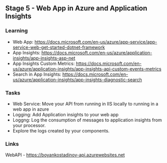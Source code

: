 ## Stage 5 - Web App in Azure and Application Insights
### Learning
- Web App: https://docs.microsoft.com/en-us/azure/app-service/app-service-web-get-started-dotnet-framework
- App Insights: https://docs.microsoft.com/en-us/azure/application-insights/app-insights-asp-net 
- App Insights Custom Metrics: https://docs.microsoft.com/en-us/azure/application-insights/app-insights-api-custom-events-metrics
- Search in App Insights:  https://docs.microsoft.com/en-us/azure/application-insights/app-insights-diagnostic-search

### Tasks
- Web Service: Move your API from running in IIS locally to running in a web app in azure
- Logging: Add Application insights to your web app
- Loggng: Log the consumption of messages to application insights from your processor.
- Explore the logs created by your components.

### Links
WebAPI - https://boyankostadinov-api.azurewebsites.net